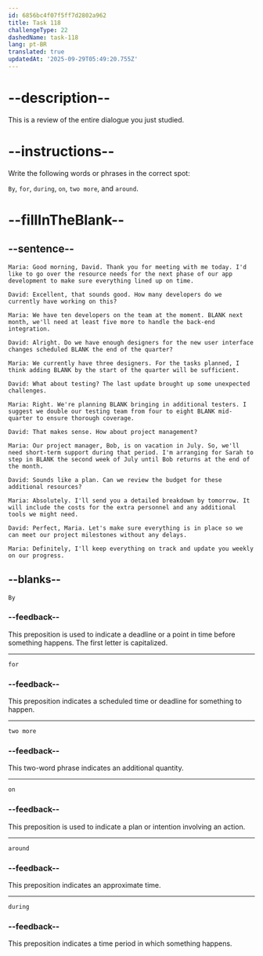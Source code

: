 ```yaml
---
id: 6856bc4f07f5ff7d2802a962
title: Task 118
challengeType: 22
dashedName: task-118
lang: pt-BR
translated: true
updatedAt: '2025-09-29T05:49:20.755Z'
---
```


<!-- REVIEW -->

# --description--

This is a review of the entire dialogue you just studied.

# --instructions--

Write the following words or phrases in the correct spot:

`By`, `for`, `during`, `on`, `two more`, and `around`.

# --fillInTheBlank--

## --sentence--

`Maria: Good morning, David. Thank you for meeting with me today. I'd like to go over the resource needs for the next phase of our app development to make sure everything lined up on time.`

`David: Excellent, that sounds good. How many developers do we currently have working on this?`

`Maria: We have ten developers on the team at the moment. BLANK next month, we'll need at least five more to handle the back-end integration.`

`David: Alright. Do we have enough designers for the new user interface changes scheduled BLANK the end of the quarter?`

`Maria: We currently have three designers. For the tasks planned, I think adding BLANK by the start of the quarter will be sufficient.`

`David: What about testing? The last update brought up some unexpected challenges.`

`Maria: Right. We're planning BLANK bringing in additional testers. I suggest we double our testing team from four to eight BLANK mid-quarter to ensure thorough coverage.`

`David: That makes sense. How about project management?`

`Maria: Our project manager, Bob, is on vacation in July. So, we'll need short-term support during that period. I'm arranging for Sarah to step in BLANK the second week of July until Bob returns at the end of the month.`

`David: Sounds like a plan. Can we review the budget for these additional resources?`

`Maria: Absolutely. I'll send you a detailed breakdown by tomorrow. It will include the costs for the extra personnel and any additional tools we might need.`

`David: Perfect, Maria. Let's make sure everything is in place so we can meet our project milestones without any delays.`

`Maria: Definitely, I'll keep everything on track and update you weekly on our progress.`

## --blanks--

`By`

### --feedback--

This preposition is used to indicate a deadline or a point in time before something happens. The first letter is capitalized.

---

`for`

### --feedback--

This preposition indicates a scheduled time or deadline for something to happen.

---

`two more`

### --feedback--

This two-word phrase indicates an additional quantity.

---

`on`

### --feedback--

This preposition is used to indicate a plan or intention involving an action.

---

`around`

### --feedback--

This preposition indicates an approximate time.

---

`during`

### --feedback--

This preposition indicates a time period in which something happens.
